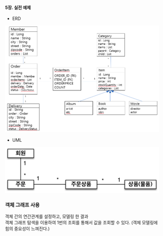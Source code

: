 #### 5장. 실전 예제

- ERD

![img.png](img.png)

- UML

![img_1.png](img_1.png)


### 객체 그래프 사용
객체 간의 연간관계를 설정하고, 모델링 한 결과<br>
객체 그래프 탐색을 이용하여 1번의 조회를 통해서 값을 조회할 수 있다.
(객체 모델링에 힘의 중요성이 느껴진다.)